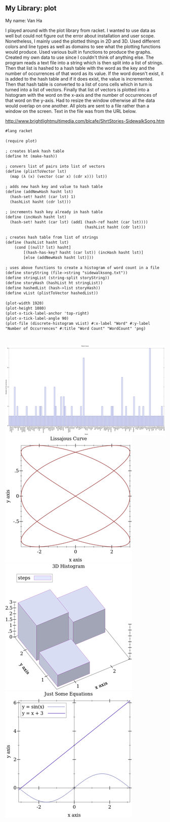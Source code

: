 ## My Library: plot
My name: Van Ha

I played around with the plot library from racket. I wanted to use data as well but could
not figure out the error about installation and user scope. Nonetheless, I mainly used the
plotted things in 2D and 3D. Used different colors and line types as well as domains to see
what the plotting functions would produce. Used various built in functions to produce
the graphs. Created my own data to use since I couldn't think of anything else.
The program reads a text file into a string which is then split into a list of
strings. Then that list is hashed to a hash table with the word as the key and the
number of occurrences of that word as its value. If the word doesn't exist, it is
added to the hash table and if it does exist, the value is incremented. Then that
hash table is converted to a list of cons cells which in turn is turned into a list of
vectors. Finally that list of vectors is plotted into a histogram with the word on
the x-axis and the number of occurrences of that word on the y-axis. Had to resize
the window otherwise all the data would overlap on one another. All plots
are sent to a file rather than a window on the screen. Text in the file
was from the URL below.

http://www.brightlightmultimedia.com/blcafe/ShrtStories-SidewalkSong.htm

```
#lang racket

(require plot)

; creates blank hash table
(define ht (make-hash))

; convers list of pairs into list of vectors
(define (plistToVector lst)
  (map (λ (x) (vector (car x) (cdr x))) lst))

; adds new hash key and value to hash table
(define (addNewHash hasht lst)
  (hash-set! hasht (car lst) 1)
  (hashList hasht (cdr lst)))

; increments hash key already in hash table
(define (incHash hasht lst)
  (hash-set! hasht (car lst) (add1 (hash-ref hasht (car lst))))
                                   (hashList hasht (cdr lst)))

; creates hash table from list of strings
(define (hashList hasht lst)
    (cond [(null? lst) hasht]
        [(hash-has-key? hasht (car lst)) (incHash hasht lst)]
        [else (addNewHash hasht lst)]))

; uses above functions to create a histogram of word count in a file
(define storyString (file->string "sidewalksong.txt"))
(define stringList (string-split storyString))
(define storyHash (hashList ht stringList))
(define hashedList (hash->list storyHash))
(define vList (plistToVector hashedList))

(plot-width 1920)
(plot-height 1080)
(plot-x-tick-label-anchor 'top-right)
(plot-x-tick-label-angle 90)
(plot-file (discrete-histogram vList) #:x-label "Word" #:y-label "Number of Occurrences" #:title "Word Count" "WordCount" 'png)



```


![Word Count](/WordCount.png?raw=true "WordCount")
![Lissajous Curve](/Lissajous.png?raw=true "Lissajous")
![3D Histogram](/3d.png?raw=true "3D")
![2D Plot](/2d.png?raw=true "2D")
